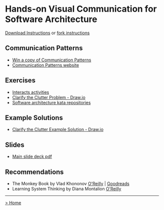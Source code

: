 # Hands-on Visual Communication for Software Architecture 
[Download Instructions](../download-instructions.md) or [fork instructions](../fork-instructions.md)

## Communication Patterns
- [Win a copy of Communication Patterns](http://tinyurl.com/wncopa)
- [Communication Patterns website](https://communicationpatternsbook.com)

## Exercises
- [Interacts activities](http://tinyurl.com/viscomi)
- [Clarify the Clutter Problem - Draw.io](../exercises/Exercise-2211-Clarify-the-Clutter-Problem.drawio)
- [Software architecture kata repositories](https://github.com/TheKataLog)

## Example Solutions
- [Clarify the Clutter Example Solution - Draw.io](../exercises/Exercise-2211-Clarify-the-Clutter-Example-Solution.drawio)

## Slides
- [Main slide deck pdf](../slides/slides-Jacqui-Read-workshop-hands-on-ddd.pdf)

## Recommendations
- The Monkey Book by Vlad Khononov [O'Reilly](https://learning.oreilly.com/library/view/-/9781098100124/) | [Goodreads](https://www.goodreads.com/book/show/59383590-learning-domain-driven-design)
- Learning System Thinking by Diana Montalion [O'Reilly](https://learning.oreilly.com/library/view/learning-systems-thinking/9781098151324/) 

---
[> Home](../README.md)